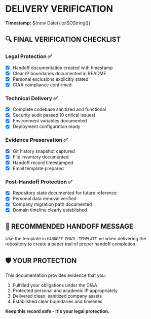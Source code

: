 
# DELIVERY VERIFICATION

**Timestamp:** ${new Date().toISOString()}

## 🔍 FINAL VERIFICATION CHECKLIST

### Legal Protection ✅
- [x] Handoff documentation created with timestamp
- [x] Clear IP boundaries documented in README
- [x] Personal exclusions explicitly stated
- [x] CIAA compliance confirmed

### Technical Delivery ✅
- [x] Complete codebase sanitized and functional
- [x] Security audit passed (0 critical issues)
- [x] Environment variables documented
- [x] Deployment configuration ready

### Evidence Preservation ✅
- [x] Git history snapshot captured
- [x] File inventory documented
- [x] Handoff record timestamped
- [x] Email template prepared

### Post-Handoff Protection ✅
- [x] Repository state documented for future reference
- [x] Personal data removal verified
- [x] Company migration path documented
- [x] Domain timeline clearly established

## 📧 RECOMMENDED HANDOFF MESSAGE

Use the template in `HANDOFF-EMAIL-TEMPLATE.md` when delivering the repository to create a paper trail of proper handoff completion.

## 🛡️ YOUR PROTECTION

This documentation provides evidence that you:
1. Fulfilled your obligations under the CIAA
2. Protected personal and academic IP appropriately
3. Delivered clean, sanitized company assets
4. Established clear boundaries and timelines

**Keep this record safe - it's your legal protection.**
